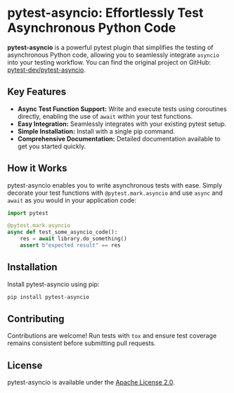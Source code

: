 # pytest-asyncio: Effortlessly Test Asynchronous Python Code

**pytest-asyncio** is a powerful pytest plugin that simplifies the testing of asynchronous Python code, allowing you to seamlessly integrate `asyncio` into your testing workflow.  You can find the original project on GitHub: [pytest-dev/pytest-asyncio](https://github.com/pytest-dev/pytest-asyncio).

## Key Features

*   **Async Test Function Support:** Write and execute tests using coroutines directly, enabling the use of `await` within your test functions.
*   **Easy Integration:** Seamlessly integrates with your existing pytest setup.
*   **Simple Installation:** Install with a single pip command.
*   **Comprehensive Documentation:** Detailed documentation available to get you started quickly.

## How it Works

pytest-asyncio enables you to write asynchronous tests with ease. Simply decorate your test functions with `@pytest.mark.asyncio` and use `async` and `await` as you would in your application code:

```python
import pytest

@pytest.mark.asyncio
async def test_some_asyncio_code():
    res = await library.do_something()
    assert b"expected result" == res
```

## Installation

Install pytest-asyncio using pip:

```bash
pip install pytest-asyncio
```

## Contributing

Contributions are welcome! Run tests with `tox` and ensure test coverage remains consistent before submitting pull requests.

## License

pytest-asyncio is available under the [Apache License 2.0](https://github.com/pytest-dev/pytest-asyncio/blob/main/LICENSE).